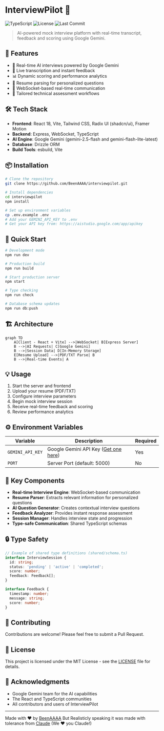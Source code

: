 # InterviewPilot 🎯

![TypeScript](https://img.shields.io/badge/TypeScript-92%25-blue)
![License](https://img.shields.io/github/license/BeenAAAA/interviewpilot)
![Last Commit](https://img.shields.io/github/last-commit/BeenAAAA/interviewpilot)

> AI-powered mock interview platform with real-time transcript, feedback and scoring using Google Gemini.

## 🚀 Features

- 🤖 Real-time AI interviews powered by Google Gemini
- 📝 Live transcription and instant feedback
- 📊 Dynamic scoring and performance analytics
- 📎 Resume parsing for personalized questions
- 🔄 WebSocket-based real-time communication
- 🎯 Tailored technical assessment workflows

## 🛠️ Tech Stack

- **Frontend**: React 18, Vite, Tailwind CSS, Radix UI (shadcn/ui), Framer Motion
- **Backend**: Express, WebSocket, TypeScript
- **AI Engine**: Google Gemini (gemini-2.5-flash and gemini-flash-lite-latest)
- **Database**: Drizzle ORM
- **Build Tools**: esbuild, Vite

## 📦 Installation

```bash
# Clone the repository
git clone https://github.com/BeenAAAA/interviewpilot.git

# Install dependencies
cd interviewpilot
npm install

# Set up environment variables
cp .env.example .env
# Add your GEMINI_API_KEY to .env
# Get your API key from: https://aistudio.google.com/app/apikey
```

## 🚀 Quick Start

```bash
# Development mode
npm run dev

# Production build
npm run build

# Start production server
npm start

# Type checking
npm run check

# Database schema updates
npm run db:push
```

## 🏗️ Architecture

```mermaid
graph TD
    A[Client - React + Vite] -->|WebSocket| B[Express Server]
    B -->|AI Requests| C[Google Gemini]
    B -->|Session Data| D[In-Memory Storage]
    E[Resume Upload] -->|PDF/TXT Parse| B
    B -->|Real-time Events| A
```

## 💡 Usage

1. Start the server and frontend
2. Upload your resume (PDF/TXT)
3. Configure interview parameters
4. Begin mock interview session
5. Receive real-time feedback and scoring
6. Review performance analytics

## ⚙️ Environment Variables

| Variable | Description | Required |
|----------|-------------|----------|
| `GEMINI_API_KEY` | Google Gemini API Key ([Get one here](https://aistudio.google.com/app/apikey)) | Yes |
| `PORT` | Server Port (default: 5000) | No |

## 🧰 Key Components

- **Real-time Interview Engine**: WebSocket-based communication
- **Resume Parser**: Extracts relevant information for personalized questions
- **AI Question Generator**: Creates contextual interview questions
- **Feedback Analyzer**: Provides instant response assessment
- **Session Manager**: Handles interview state and progression
- **Type-safe Communication**: Shared TypeScript schemas

## 🔒 Type Safety

```typescript
// Example of shared type definitions (shared/schema.ts)
interface InterviewSession {
  id: string;
  status: 'pending' | 'active' | 'completed';
  score: number;
  feedback: Feedback[];
}

interface Feedback {
  timestamp: number;
  message: string;
  score: number;
}
```

## 🤝 Contributing

Contributions are welcome! Please feel free to submit a Pull Request.

## 📄 License

This project is licensed under the MIT License - see the [LICENSE](LICENSE) file for details.

## 🙏 Acknowledgments

- Google Gemini team for the AI capabilities
- The React and TypeScript communities
- All contributors and users of InterviewPilot

---

Made with ❤️ by [BeenAAAA](https://github.com/BeenAAAA)
But Realisticly speaking it was made with tolerance from [Claude](https://github.com/Claude) (We ❤️ you Claude!)
